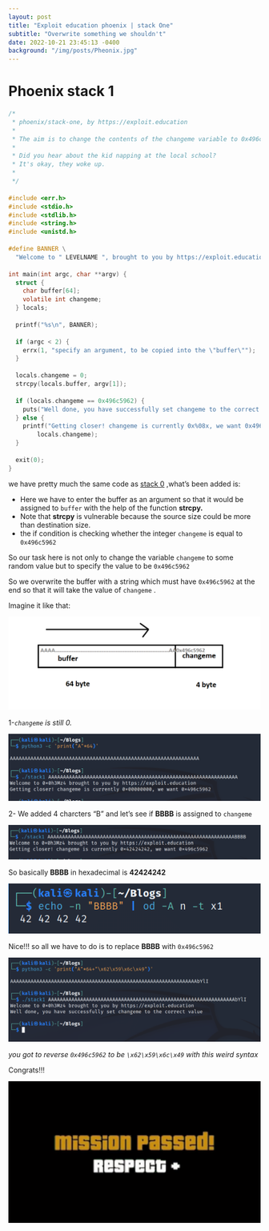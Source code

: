 ```yaml
---
layout: post
title: "Exploit education phoenix | stack One"
subtitle: "Overwrite something we shouldn't"
date: 2022-10-21 23:45:13 -0400
background: "/img/posts/Pheonix.jpg"
---
```


# Phoenix stack 1

```c
/*
 * phoenix/stack-one, by https://exploit.education
 *
 * The aim is to change the contents of the changeme variable to 0x496c5962
 *
 * Did you hear about the kid napping at the local school?
 * It's okay, they woke up.
 *
 */

#include <err.h>
#include <stdio.h>
#include <stdlib.h>
#include <string.h>
#include <unistd.h>

#define BANNER \
  "Welcome to " LEVELNAME ", brought to you by https://exploit.education"

int main(int argc, char **argv) {
  struct {
    char buffer[64];
    volatile int changeme;
  } locals;

  printf("%s\n", BANNER);

  if (argc < 2) {
    errx(1, "specify an argument, to be copied into the \"buffer\"");
  }

  locals.changeme = 0;
  strcpy(locals.buffer, argv[1]);

  if (locals.changeme == 0x496c5962) {
    puts("Well done, you have successfully set changeme to the correct value");
  } else {
    printf("Getting closer! changeme is currently 0x%08x, we want 0x496c5962\n",
        locals.changeme);
  }

  exit(0);
}
```

we have pretty much the same code as [stack 0](https://0x0h3mz4.github.io/2022/10/19/phoenix-stack-zero.html) ,what’s been added is:

- Here we have to enter the buffer as an argument so that it would be assigned to `buffer` with the help of the function **strcpy.**
- Note that **strcpy** is vulnerable because the source size could be more than destination size.
- the if condition is checking whether the integer `changeme` is equal to `0x496c5962`

So our task here is not only to change the variable `changeme` to some random value but to specify the value to be `0x496c5962`

So we overwrite the buffer with a string which must have `0x496c5962` at the end so that it will take the value of `changeme` .

Imagine it like that:

![Untitled](/img/posts/stack1/Untitled.png)

1-_`changeme` is still 0._

![Untitled](/img/posts/stack1/Untitled%201.png)

2- We added 4 charcters “B” and let’s see if **BBBB** is assigned to `changeme`

![Untitled](/img/posts/stack1/Untitled%202.png)

So basically **BBBB** in hexadecimal is **42424242**

![Untitled](/img/posts/stack1/Untitled%203.png)

Nice!!! so all we have to do is to replace **BBBB** with `0x496c5962`

![Untitled](/img/posts/stack1/Untitled%204.png)

_you got to reverse `0x496c5962` to be `\x62\x59\x6c\x49` with this weird syntax_

Congrats!!!

![df.png](/img/posts/stack1/df.png)
